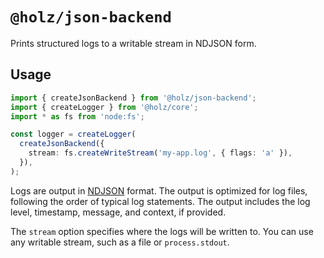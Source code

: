 # `@holz/json-backend`

Prints structured logs to a writable stream in NDJSON form.

## Usage

```typescript
import { createJsonBackend } from '@holz/json-backend';
import { createLogger } from '@holz/core';
import * as fs from 'node:fs';

const logger = createLogger(
  createJsonBackend({
    stream: fs.createWriteStream('my-app.log', { flags: 'a' }),
  }),
);
```

Logs are output in [NDJSON](http://ndjson.org/) format. The output is optimized for log files, following the order of typical log statements. The output includes the log level, timestamp, message, and context, if provided.

The `stream` option specifies where the logs will be written to. You can use any writable stream, such as a file or `process.stdout`.

